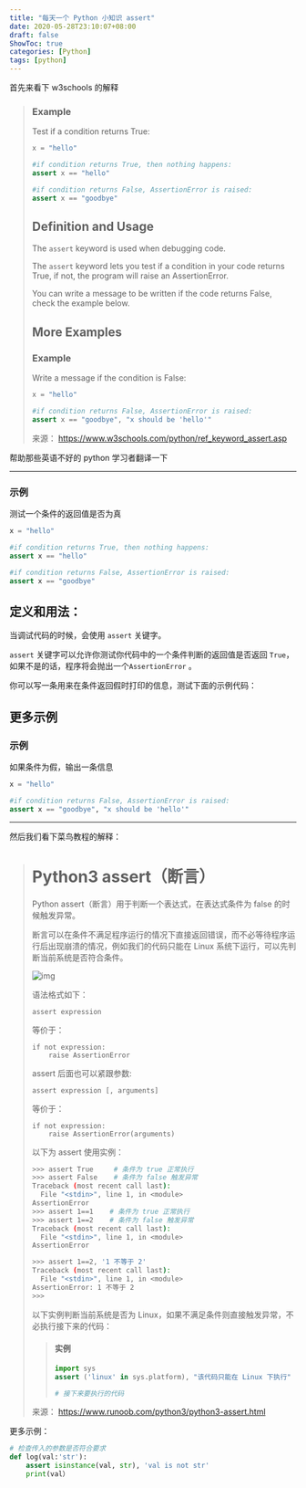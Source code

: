 ```yaml
---
title: "每天一个 Python 小知识 assert"
date: 2020-05-28T23:10:07+08:00
draft: false
ShowToc: true
categories: [Python]
tags: [python]
---
```


首先来看下 w3schools 的解释

> ### Example
>
> Test if a condition returns True:
>
> ```python
> x = "hello"
>
> #if condition returns True, then nothing happens:
> assert x == "hello"
>
> #if condition returns False, AssertionError is raised:
> assert x == "goodbye"
> ```
>
> ## Definition and Usage
>
> The `assert` keyword is used when debugging code.
>
> The `assert` keyword lets you test if a condition in your code returns True, if not, the program will raise an AssertionError.
>
> You can write a message to be written if the code returns False, check the example below.
>
> ## More Examples
>
> ### Example
>
> Write a message if the condition is False:
>
> ```python
> x = "hello"
>
> #if condition returns False, AssertionError is raised:
> assert x == "goodbye", "x should be 'hello'"
> ```
>
> 来源： https://www.w3schools.com/python/ref_keyword_assert.asp

帮助那些英语不好的 python 学习者翻译一下

---

### 示例

测试一个条件的返回值是否为真

```python
x = "hello"

#if condition returns True, then nothing happens:
assert x == "hello"

#if condition returns False, AssertionError is raised:
assert x == "goodbye"
```

## **定义和用法：**

当调试代码的时候，会使用 `assert` 关键字。

`assert` 关键字可以允许你测试你代码中的一个条件判断的返回值是否返回 `True`，如果不是的话，程序将会抛出一个`AssertionError` 。

你可以写一条用来在条件返回假时打印的信息，测试下面的示例代码：

## 更多示例

### 示例

如果条件为假，输出一条信息

```python
x = "hello"

#if condition returns False, AssertionError is raised:
assert x == "goodbye", "x should be 'hello'"
```

---

然后我们看下菜鸟教程的解释：

> # Python3 assert（断言）
>
> Python assert（断言）用于判断一个表达式，在表达式条件为 false 的时候触发异常。
>
> 断言可以在条件不满足程序运行的情况下直接返回错误，而不必等待程序运行后出现崩溃的情况，例如我们的代码只能在 Linux 系统下运行，可以先判断当前系统是否符合条件。
>
> ![img](https://www.runoob.com/wp-content/uploads/2019/07/assert.png)
>
> 语法格式如下：
>
> ```
> assert expression
> ```
>
> 等价于：
>
> ```
> if not expression:
>     raise AssertionError
> ```
>
> assert 后面也可以紧跟参数:
>
> ```
> assert expression [, arguments]
> ```
>
> 等价于：
>
> ```
> if not expression:
>     raise AssertionError(arguments)
> ```
>
> 以下为 assert 使用实例：
>
> ```bash
> >>> assert True     # 条件为 true 正常执行
> >>> assert False    # 条件为 false 触发异常
> Traceback (most recent call last):
>   File "<stdin>", line 1, in <module>
> AssertionError
> >>> assert 1==1    # 条件为 true 正常执行
> >>> assert 1==2    # 条件为 false 触发异常
> Traceback (most recent call last):
>   File "<stdin>", line 1, in <module>
> AssertionError
>
> >>> assert 1==2, '1 不等于 2'
> Traceback (most recent call last):
>   File "<stdin>", line 1, in <module>
> AssertionError: 1 不等于 2
> >>>
> ```
>
> 以下实例判断当前系统是否为 Linux，如果不满足条件则直接触发异常，不必执行接下来的代码：
>
> > #### 实例
> >
> > ```python
> > import sys
> > assert ('linux' in sys.platform), "该代码只能在 Linux 下执行"
> >
> > # 接下来要执行的代码
> > ```
>
> 来源： https://www.runoob.com/python3/python3-assert.html

更多示例：

```python
# 检查传入的参数是否符合要求
def log(val:'str'):
    assert isinstance(val, str), 'val is not str'
    print(val）
```
